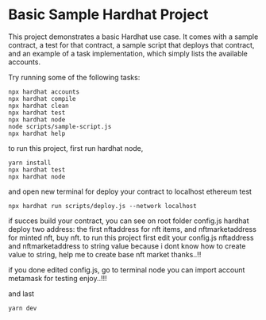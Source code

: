 # Basic Sample Hardhat Project

This project demonstrates a basic Hardhat use case. It comes with a sample contract, a test for that contract, a sample script that deploys that contract, and an example of a task implementation, which simply lists the available accounts.

Try running some of the following tasks:

```shell
npx hardhat accounts
npx hardhat compile
npx hardhat clean
npx hardhat test
npx hardhat node
node scripts/sample-script.js
npx hardhat help
```
to run this project, first run hardhat node, 
```shell
yarn install
npx hardhat test
npx hardhat node
```
and open new terminal for deploy your contract to localhost ethereum test
```shell
npx hardhat run scripts/deploy.js --network localhost
```
if succes build your contract, you can see on root folder config.js
hardhat deploy two address: the first nftaddress for nft items, and nftmarketaddress for minted nft, buy nft.
to run this project first edit your config.js nftaddress and nftmarketaddress to string value because i dont know how to create value to string,
help me to create base nft market thanks..!!

if you done edited config.js, go to terminal node you can import account metamask for testing enjoy..!!!

and last 
```shell
yarn dev
```
